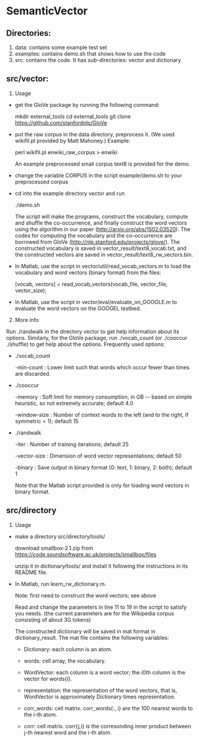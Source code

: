 # SemanticVector

## Directories:
1. data: contains some example test set
2. examples: contains demo.sh that shows how to use the code
3. src: contains the code. It has sub-directories: vector and dictionary


## src/vector:

1. Usage
 
* get the GloVe package by running the following command:

    mkdir external_tools
	cd external_tools
    git clone https://github.com/stanfordnlp/GloVe 
	
* put the raw corpus in the data directory, preprocess it. (We used wikifil.pl provided by Matt Mahoney.) Example:
	
    perl wikifil.pl enwiki_raw_corpus > enwiki
	
    An example preprocessed small corpus text8 is provided for the demo.
	
* change the variable CORPUS in the script example/demo.sh to your preprocessed corpus

* cd into the example directory vector and run

    ./demo.sh
	
    The script will make the programs, construct the vocabulary, compute and shuffle the co-occurrence, and finally construct the word vectors using the algorithm in our paper (http://arxiv.org/abs/1502.03520).  The codes for computing the vocabulary and the co-occurrence are borrowed from GloVe (http://nlp.stanford.edu/projects/glove/).
    The constructed vocabulary is saved in vector_result/text8_vocab.txt, and the constructed vectors are saved in vector_result/text8_rw_vectors.bin.
	
* In Matlab, use the script in vector/util/read_vocab_vectors.m to load the vocabulary and word vectors (binary format) from the files: 

    [vocab, vectors] = read_vocab_vectors(vocab_file, vector_file, vector_size);
	
* In Matlab, use the script in vector/eval/evaluate_on_GOOGLE.m to evaluate the word vectors on the GOOGEL testbed.

2. More info

Run ./randwalk in the directory vector to get help information about its options. Similarly, for the GloVe package, run ./vocab_count (or ./cooccur ./shuffle) to get help about the options. 
Frequently used options:

* ./vocab_count

    -min-count <int>: Lower limit such that words which occur fewer than <int> times are discarded.
	
* ./cooccur 

    -memory <float>: Soft limit for memory consumption, in GB -- based on simple heuristic, so not extremely accurate; default 4.0
	
    -window-size <int>: Number of context words to the left (and to the right, if symmetric = 1); default 15
	
* ./randwalk

    -iter <int>: Number of training iterations; default 25 
	
    -vector-size <int>: Dimension of word vector representations; default 50
	
    -binary <int>: Save output in binary format (0: text, 1: binary, 2: both); default 1
	
    Note that the Matlab script provided is only for loading word vectors in binary format.
    
	
	
## src/directory

1. Usage 

* make a directory src/directory/tools/
   
  download smallbox-2.1.zip from https://code.soundsoftware.ac.uk/projects/smallbox/files
  
  unzip it in dictionary/tools/ and install it following the instructions in its README file.

* In Matlab, run learn_rw_dictionary.m.

    Note: first need to construct the word vectors; see above
	
    Read and change the parameters in line 11 to 19 in the script to satisfy you needs. (the current parameters are for the Wikipedia corpus consisting of about 3G tokens) 
	
    The constructed dictionary will be saved in mat format in dictionary_result. The mat file contains the following variables:
	
    * Dictionary: each column is an atom.
	
    * words: cell array, the vocabulary.
	
    * WordVector: each column is a word vector; the i0th column is the vector for words{i}.
	
    * representation: the representation of the word vectors, that is, WordVector is approximately Dictionary times representation.
	
    * corr_words: cell matrix. corr_words{:, i} are the 100 nearest words to the i-th atom.
	
    * corr: cell matrix. corr{j,i} is the corresonding inner product between j-th nearest word and the i-th atom.